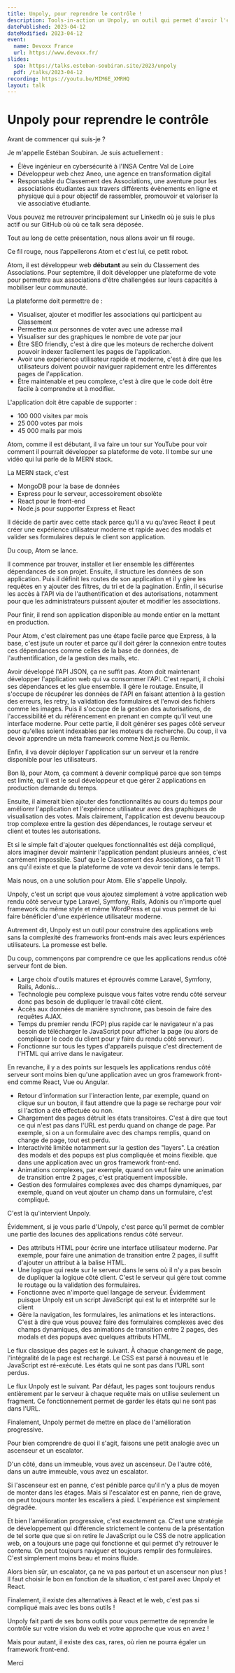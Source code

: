 ```yaml
---
title: Unpoly, pour reprendre le contrôle !
description: Tools-in-action un Unpoly, un outil qui permet d'avoir l'expérience utilisateur d'une application web mais sans la complexité.
datePublished: 2023-04-12
dateModified: 2023-04-12
event:
  name: Devoxx France
  url: https://www.devoxx.fr/
slides:
  spa: https://talks.esteban-soubiran.site/2023/unpoly
  pdf: /talks/2023-04-12
recording: https://youtu.be/MIM6E_XMRHQ
layout: talk
---
```


# Unpoly pour reprendre le contrôle

Avant de commencer qui suis-je ?

Je m'appelle Estéban Soubiran. Je suis actuellement :
- Élève ingénieur en cybersécurité à l'INSA Centre Val de Loire
- Développeur web chez Aneo, une agence en transformation digital
- Responsable du Classement des Associations, une aventure pour les associations étudiantes aux travers différents évènements en ligne et physique qui a pour objectif de rassembler, promouvoir et valoriser la vie associative étudiante.

Vous pouvez me retrouver principalement sur LinkedIn où je suis le plus actif ou sur GitHub où où ce talk sera déposée.

Tout au long de cette présentation, nous allons avoir un fil rouge.

Ce fil rouge, nous l’appellerons Atom et c'est lui, ce petit robot.

Atom, il est développeur web **débutant** au sein du Classement des Associations. Pour septembre, il doit développer une plateforme de vote pour permettre aux associations d'être challengées sur leurs capacités à mobiliser leur communauté.

La plateforme doit permettre de :
- Visualiser, ajouter et modifier les associations qui participent au Classement
- Permettre aux personnes de voter avec une adresse mail
- Visualiser sur des graphiques le nombre de vote par jour
- Être SEO friendly, c'est à dire que les moteurs de recherche doivent pouvoir indexer facilement les pages de l'application.
- Avoir une expérience utilisateur rapide et moderne, c'est à dire que les utilisateurs doivent pouvoir naviguer rapidement entre les différentes pages de l'application.
- Être maintenable et peu complexe, c'est à dire que le code doit être facile à comprendre et à modifier.

L'application doit être capable de supporter :
- 100 000 visites par mois
- 25 000 votes par mois
- 45 000 mails par mois

Atom, comme il est débutant, il va faire un tour sur YouTube pour voir comment il pourrait développer sa plateforme de vote. Il tombe sur une vidéo qui lui parle de la MERN stack.

La MERN stack, c'est
- MongoDB pour la base de données
- Express pour le serveur, accessoirement obsolète
- React pour le front-end
- Node.js pour supporter Express et React

Il décide de partir avec cette stack parce qu'il a vu qu'avec React il peut créer une expérience utilisateur moderne et rapide avec des modals et valider ses formulaires depuis le client son application.

Du coup, Atom se lance.

Il commence par trouver, installer et lier ensemble les différentes dépendances de son projet. Ensuite, il structure les données de son application. Puis il définit les routes de son application et il y gère les requêtes en y ajouter des filtres, du tri et de la pagination. Enfin, il sécurise les accès à l'API via de l'authentification et des autorisations, notamment pour que les administrateurs puissent ajouter et modifier les associations.

Pour finir, il rend son application disponible au monde entier en la mettant en production.

Pour Atom, c'est clairement pas une étape facile parce que Express, à la base, c'est jsute un router et parce qu'il doit gérer la connexion entre toutes ces dépendances comme celles de la base de données, de l'authentification, de la gestion des mails, etc.

Avoir développé l'API JSON, ça ne suffit pas. Atom doit maintenant développer l'application web qui va consommer l'API. C'est reparti, il choisi ses dépendances et les glue ensemble. Il gère le routage. Ensuite, il s'occupe de récupérer les données de l'API en faisant attention à la gestion des erreurs, les retry, la validation des formulaires et l'envoi des fichiers comme les images. Puis il s'occupe de la gestion des autorisations, de l'accessibilité et du référencement en prenant en compte qu'il veut une interface moderne. Pour cette partie, il doit générer ses pages côté serveur pour qu'elles soient indexables par les moteurs de recherche. Du coup, il va devoir apprendre un méta framework comme Next.js ou Remix.

Enfin, il va devoir déployer l'application sur un serveur et la rendre disponible pour les utilisateurs.

Bon là, pour Atom, ça comment à devenir compliqué parce que son temps est limité, qu'il est le seul développeur et que gérer 2 applications en production demande du temps.

Ensuite, il aimerait bien ajouter des fonctionnalités au cours du temps pour améliorer l'application et l'expérience utilisateur avec des graphiques de visualisation des votes. Mais clairement, l'application est devenu beaucoup trop complexe entre la gestion des dépendances, le routage serveur et client et toutes les autorisations.

Et si le simple fait d'ajouter quelques fonctionnalités est déjà compliqué, alors imaginer devoir maintenir l'application pendant plusieurs années, c'est carrément impossible. Sauf que le Classement des Associations, ça fait 11 ans qu'il existe et que la plateforme de vote va devoir tenir dans le temps.

Mais nous, on a une solution pour Atom. Elle s'appelle Unpoly.

Unpoly, c'est un script que vous ajoutez simplement à votre application web rendu côté serveur type Laravel, Symfony, Rails, Adonis ou n'importe quel framework du même style et même WordPress et qui vous permet de lui faire bénéficier d'une expérience utilisateur moderne.

Autrement dit, Unpoly est un outil pour construire des applications web sans la complexité des frameworks front-ends mais avec leurs expériences utilisateurs. La promesse est belle.

Du coup, commençons par comprendre ce que les applications rendus côté serveur font de bien.

- Large choix d'outils matures et éprouvés comme Laravel, Symfony, Rails, Adonis...
- Technologie peu complexe puisque vous faites votre rendu côté serveur donc pas besoin de dupliquer le travail côté client.
- Accès aux données de manière synchrone, pas besoin de faire des requêtes AJAX.
- Temps du premier rendu (FCP) plus rapide car le navigateur n'a pas besoin de télécharger le JavaScript pour afficher la page (ou alors de compliquer le code du client pour y faire du rendu côté serveur).
- Fonctionne sur tous les types d'appareils puisque c'est directement de l'HTML qui arrive dans le navigateur.

En revanche, il y a des points sur lesquels les applications rendus côté serveur sont moins bien qu'une application avec un gros framework front-end comme React, Vue ou Angular.

- Retour d'information sur l'interaction lente, par exemple, quand on clique sur un bouton, il faut attendre que la page se recharge pour voir si l'action a été effectuée ou non.
- Chargement des pages détruit les états transitoires. C'est à dire que tout ce qui n'est pas dans l'URL est perdu quand on change de page. Par exemple, si on a un formulaire avec des champs remplis, quand on change de page, tout est perdu.
- Interactivité limitée notamment sur la gestion des "layers". La création des modals et des popups est plus compliquée et moins flexible. que dans une application avec un gros framework front-end.
- Animations complexes, par exemple, quand on veut faire une animation de transition entre 2 pages, c'est pratiquement impossible.
- Gestion des formulaires complexes avec des champs dynamiques, par exemple, quand on veut ajouter un champ dans un formulaire, c'est compliqué.

C'est là qu'intervient Unpoly.

Évidemment, si je vous parle d'Unpoly, c'est parce qu'il permet de combler une partie des lacunes des applications rendus côté serveur.

- Des attributs HTML pour écrire une interface utilisateur moderne. Par exemple, pour faire une animation de transition entre 2 pages, il suffit d'ajouter un attribut à la balise HTML.
- Une logique qui reste sur le serveur dans le sens où il n'y a pas besoin de dupliquer la logique côté client. C'est le serveur qui gère tout comme le routage ou la validation des formulaires.
- Fonctionne avec n'importe quel langage de serveur. Évidemment puisque Unpoly est un script JavaScript qui est lu et interprété sur le client
- Gère la navigation, les formulaires, les animations et les interactions. C'est à dire que vous pouvez faire des formulaires complexes avec des champs dynamiques, des animations de transition entre 2 pages, des modals et des popups avec quelques attributs HTML.

Le flux classique des pages est le suivant. À chaque changement de page, l'intégralité de la page est rechargé. Le CSS est parsé à nouveau et le JavaScript est ré-exécuté. Les états qui ne sont pas dans l'URL sont perdus.

Le flux Unpoly est le suivant. Par défaut, les pages sont toujours rendus entièrement par le serveur à chaque requête mais on utilise seulement un fragment. Ce fonctionnement permet de garder les états qui ne sont pas dans l'URL.

Finalement, Unpoly permet de mettre en place de l'amélioration progressive.

Pour bien comprendre de quoi il s'agit, faisons une petit analogie avec un ascenseur et un escalator.

D'un côté, dans un immeuble, vous avez un ascenseur.
De l'autre côté, dans un autre immeuble, vous avez un escalator.

Si l'ascenseur est en panne, c'est pénible parce qu'il n'y a plus de moyen de monter dans les étages.
Mais si l'escalator est en panne, rien de grave, on peut toujours monter les escaliers à pied. L'expérience est simplement dégradée.

Et bien l'amélioration progressive, c'est exactement ça. C'est une stratégie de développement qui différencie strictement le contenu de la présentation de tel sorte que que si on retire le JavaScript ou le CSS de notre application web, on a toujours une page qui fonctionne et qui permet d'y retrouver le contenu. On peut toujours naviguer et toujours remplir des formulaires. C'est simplement moins beau et moins fluide.

Alors bien sûr, un escalator, ça ne va pas partout et un ascenseur non plus ! Il faut choisir le bon en fonction de la situation, c'est pareil avec Unpoly et React.

Finalement, il existe des alternatives à React et le web, c'est pas si compliqué mais avec les bons outils !

Unpoly fait parti de ses bons outils pour vous permettre de reprendre le contrôle sur votre vision du web et votre approche que vous en avez !

Mais pour autant, il existe des cas, rares, où rien ne pourra égaler un framework front-end.

Merci
